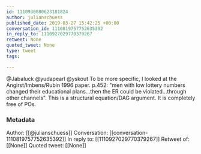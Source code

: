 ```yaml
---
id: 1110930080623181824
author: julianschuess
published_date: 2019-03-27 15:42:25 +00:00
conversation_id: 1110819757752635392
in_reply_to: 1110927029770379267
retweet: None
quoted_tweet: None
type: tweet
tags:

---
```


@Jabaluck @yudapearl @yskout To be more specific, I looked at the Angirst/Imbens/Rubin 1996 paper. p.452: "men with low lottery numbers changed their educational plans...then the ER could be violated...through other channels". This is a structural equation/DAG argument. It is completely free of POs.

### Metadata

Author: [[@julianschuess]]
Conversation: [[conversation-1110819757752635392]]
In reply to: [[1110927029770379267]]
Retweet of: [[None]]
Quoted tweet: [[None]]
